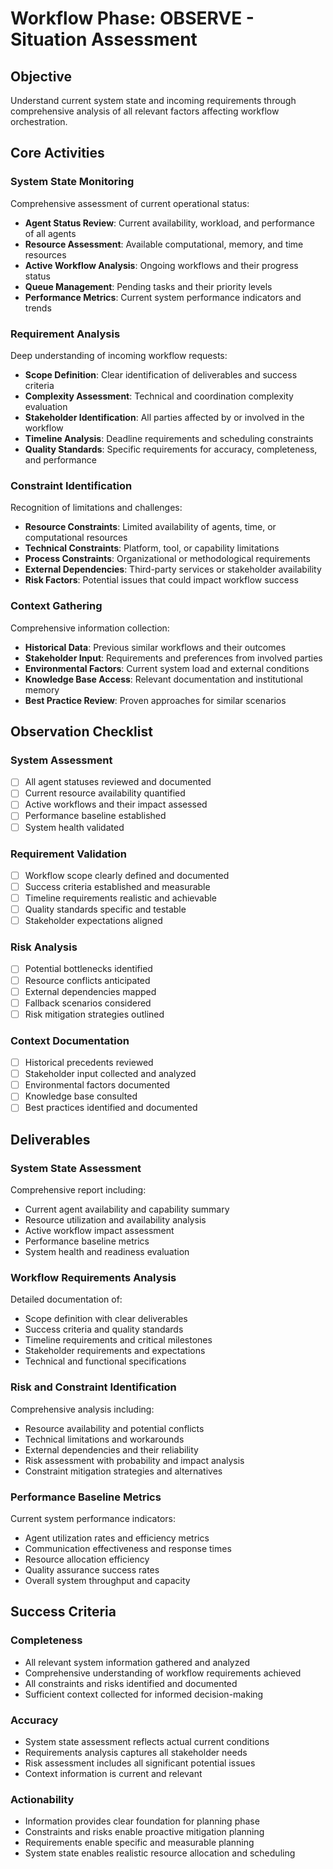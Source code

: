 # Workflow Phase: OBSERVE - Situation Assessment

## Objective
Understand current system state and incoming requirements through comprehensive analysis of all relevant factors affecting workflow orchestration.

## Core Activities

### System State Monitoring
Comprehensive assessment of current operational status:
- **Agent Status Review**: Current availability, workload, and performance of all agents
- **Resource Assessment**: Available computational, memory, and time resources
- **Active Workflow Analysis**: Ongoing workflows and their progress status
- **Queue Management**: Pending tasks and their priority levels
- **Performance Metrics**: Current system performance indicators and trends

### Requirement Analysis
Deep understanding of incoming workflow requests:
- **Scope Definition**: Clear identification of deliverables and success criteria
- **Complexity Assessment**: Technical and coordination complexity evaluation
- **Stakeholder Identification**: All parties affected by or involved in the workflow
- **Timeline Analysis**: Deadline requirements and scheduling constraints
- **Quality Standards**: Specific requirements for accuracy, completeness, and performance

### Constraint Identification
Recognition of limitations and challenges:
- **Resource Constraints**: Limited availability of agents, time, or computational resources
- **Technical Constraints**: Platform, tool, or capability limitations
- **Process Constraints**: Organizational or methodological requirements
- **External Dependencies**: Third-party services or stakeholder availability
- **Risk Factors**: Potential issues that could impact workflow success

### Context Gathering
Comprehensive information collection:
- **Historical Data**: Previous similar workflows and their outcomes
- **Stakeholder Input**: Requirements and preferences from involved parties
- **Environmental Factors**: Current system load and external conditions
- **Knowledge Base Access**: Relevant documentation and institutional memory
- **Best Practice Review**: Proven approaches for similar scenarios

## Observation Checklist

### System Assessment
- [ ] All agent statuses reviewed and documented
- [ ] Current resource availability quantified
- [ ] Active workflows and their impact assessed
- [ ] Performance baseline established
- [ ] System health validated

### Requirement Validation
- [ ] Workflow scope clearly defined and documented
- [ ] Success criteria established and measurable
- [ ] Timeline requirements realistic and achievable
- [ ] Quality standards specific and testable
- [ ] Stakeholder expectations aligned

### Risk Analysis
- [ ] Potential bottlenecks identified
- [ ] Resource conflicts anticipated
- [ ] External dependencies mapped
- [ ] Fallback scenarios considered
- [ ] Risk mitigation strategies outlined

### Context Documentation
- [ ] Historical precedents reviewed
- [ ] Stakeholder input collected and analyzed
- [ ] Environmental factors documented
- [ ] Knowledge base consulted
- [ ] Best practices identified and documented

## Deliverables

### System State Assessment
Comprehensive report including:
- Current agent availability and capability summary
- Resource utilization and availability analysis
- Active workflow impact assessment
- Performance baseline metrics
- System health and readiness evaluation

### Workflow Requirements Analysis
Detailed documentation of:
- Scope definition with clear deliverables
- Success criteria and quality standards
- Timeline requirements and critical milestones
- Stakeholder requirements and expectations
- Technical and functional specifications

### Risk and Constraint Identification
Comprehensive analysis including:
- Resource availability and potential conflicts
- Technical limitations and workarounds
- External dependencies and their reliability
- Risk assessment with probability and impact analysis
- Constraint mitigation strategies and alternatives

### Performance Baseline Metrics
Current system performance indicators:
- Agent utilization rates and efficiency metrics
- Communication effectiveness and response times
- Resource allocation efficiency
- Quality assurance success rates
- Overall system throughput and capacity

## Success Criteria

### Completeness
- All relevant system information gathered and analyzed
- Comprehensive understanding of workflow requirements achieved
- All constraints and risks identified and documented
- Sufficient context collected for informed decision-making

### Accuracy
- System state assessment reflects actual current conditions
- Requirements analysis captures all stakeholder needs
- Risk assessment includes all significant potential issues
- Context information is current and relevant

### Actionability
- Information provides clear foundation for planning phase
- Constraints and risks enable proactive mitigation planning
- Requirements enable specific and measurable planning
- System state enables realistic resource allocation and scheduling
